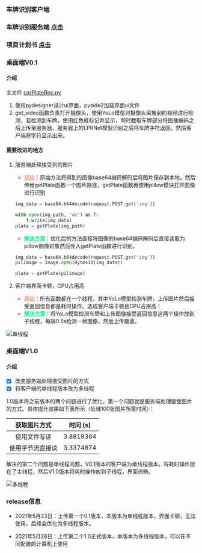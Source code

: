 
### 车牌识别客户端


### 车牌识别服务端 [点击](https://github.com/LiXuuuu/carPlateServer)

### 项目计划书 [点击](http://139.196.240.235:10000/schedule)



### 桌面端V0.1

#### 介绍

主文件  [carPlateRec.py](https://github.com/LiXuuuu/carPlate/blob/0.1/carPlateRec.py)

1. 使用pydesigner设计ui界面，pyside2加载界面ui文件
2. get_video函数负责打开摄像头，使用YoLo模型对摄像头采集到的视频进行检测，若检测到车牌，使用红色框标记并显示，同时截取车牌部分将图像编码之后上传至服务器，服务器上的LPRNet模型识别之后将车牌字符返回，然后客户端将字符显示出来。

#### 需要改进的地方

1. 服务端处理接受到的图片

   * <font color=#FFA07A>**<u>原始</u>**</font>：原始方法将得到的图像base64编码解码后将图片保存到本地，然后传给getPlate函数一个图片路径，getPlate函数再使用pillow模块打开图像进行识别

   ```python
   img_data = base64.b64decode(request.POST.get('img'))
   
   with open(img_path, 'wb') as f:
       f.write(img_data)
   plate = getPlate(img_path)
   ```

   * <font color=#00FF7F>**<u>解决方案</u>**</font>：优化后的方法直接将图像的base64编码解码后直接读取为pillow图像对象然后传入getPlate函数进行识别。

   ```python
   img_data = base64.b64decode(request.POST.get('img'))
   pilimage = Image.open(BytesIO(img_data))
   
   plate = getPlate(pilimage)
   ```

2. 客户端界面卡顿，CPU占用高
   * <font color=#FFA07A>**<u>原始</u>**</font>：所有函数都在一个线程，其中YoLo模型检测车牌，上传图片然后接受返回信息都是耗时操作。造成客户端卡顿且CPU占用高！
   * <font color=#00FF7F>**<u>解决方案</u>**</font>：将YoLo模型检测车牌和上传图像接受返回信息这两个操作放到子线程，每隔0.5s检测一帧图像，然后上传接收。

![单线程](C:\Users\13187\Desktop\单线程.gif)


### 桌面端V1.0

#### 介绍

- [x] 改变服务端处理接受图片的方式
- [x] 将客户端的单线程版本改为多线程

1.0版本将之前版本的两个问题进行了优化，第一个问题就是服务端处理接受图片的方式。具体提升效果如下表所示（处理100张图片所需时间）：

|   获取图片方式   | 时间 (s)  |
| :--------------: | :-------: |
|   使用文件写读   | 3.8819384 |
| 使用字节流直接读 | 3.3374874 |

解决的第二个问题是单线程问题，V0.1版本的客户端为单线程版本，将耗时操作放在了主线程，然后V1.0版本将耗时操作放到子线程，界面流畅。

![多线程](C:\Users\13187\Desktop\多线程.gif)


### release信息

* 2021年5月23日：上传第一个0.1版本，本版本为单线程版本，界面卡顿，无法使用，后续会优化为多线程版本。

* 2021年5月28日：上传第二个1.0正式版本，本版本为多线程版本，可以在不同配置的计算机上使用
